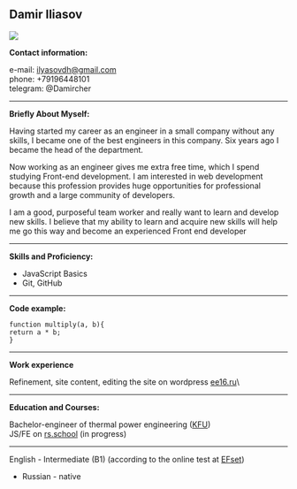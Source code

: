 ## Damir Iliasov
![](https://i.postimg.cc/9QYSbLqZ/photo5249171646508546823.jpg)

**Contact information:**

e-mail: ilyasovdh@gmail.com\
phone: +79196448101\
telegram: @Damircher
***
**Briefly About Myself:**

Having started my career as an engineer in a small company without any skills, I became one of the best engineers in this company. Six years ago I became the head of the department.

Now working as an engineer gives me extra free time, which I spend studying Front-end development. I am interested in web development because this profession provides huge opportunities for professional growth and a large community of developers.

I am a good, purposeful team worker and really want to learn and develop new skills. I believe that my ability to learn and acquire new skills will help me go this way and become an experienced Front end developer
***
**Skills and Proficiency:**
* JavaScript Basics
* Git, GitHub
***
**Code example:**
```
function multiply(a, b){
return a * b;
}
```
***
**Work experience**

Refinement, site content, editing the site on wordpress [ee16.ru](ee16.ru)\

***
**Education and Courses:**

Bachelor-engineer of thermal power engineering ([KFU](https://kpfu.ru/)) \
JS/FE on [rs.school](https://rs.school/) (in progress)
***
English - Intermediate (B1) (according to the online test at [EFset](https://www.efset.org/))
* Russian - native


